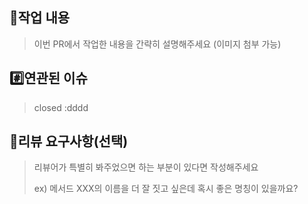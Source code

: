## 📝작업 내용
> 이번 PR에서 작업한 내용을 간략히 설명해주세요 (이미지 첨부 가능)

## #️⃣연관된 이슈
> closed :dddd

## 💬리뷰 요구사항(선택)

> 리뷰어가 특별히 봐주었으면 하는 부분이 있다면 작성해주세요
>
> ex) 메서드 XXX의 이름을 더 잘 짓고 싶은데 혹시 좋은 명칭이 있을까요?
